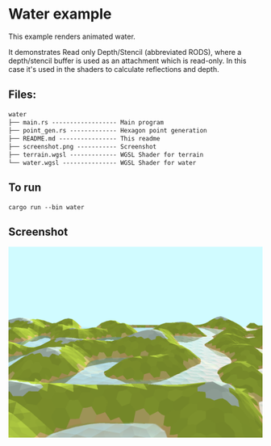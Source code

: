 # Water example

This example renders animated water.

It demonstrates Read only Depth/Stencil (abbreviated RODS), where a depth/stencil buffer is used as an attachment which is read-only. In this case it's used in the shaders to calculate reflections and depth.

## Files:

```
water
├── main.rs ------------------ Main program
├── point_gen.rs ------------- Hexagon point generation
├── README.md ---------------- This readme
├── screenshot.png ----------- Screenshot
├── terrain.wgsl ------------- WGSL Shader for terrain
└── water.wgsl --------------- WGSL Shader for water
```

## To run

```
cargo run --bin water
```

## Screenshot

![Water example](./screenshot.png)
